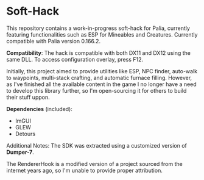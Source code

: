 # Soft-Hack
This repository contains a work-in-progress soft-hack for Palia, currently featuring functionalities such as ESP for Mineables and Creatures. 
Currently compatible with Palia version 0.166.2.

**Compatibility**: The hack is compatible with both DX11 and DX12 using the same DLL. To access configuration overlay, press F12.

Initially, this project aimed to provide utilities like ESP, NPC finder, auto-walk to waypoints, multi-stack crafting, and automatic furnace filling. However, as I've finished all the available content in the game I no longer have a need to develop this library further, so I'm open-sourcing it for others to build their stuff uppon.

**Dependencies** (included):
- ImGUI
- GLEW
- Detours

Additional Notes:
The SDK was extracted using a customized version of **Dumper-7**.

The RendererHook is a modified version of a project sourced from the internet years ago, so I'm unable to provide proper attribution.
